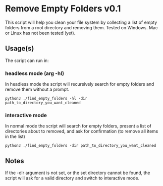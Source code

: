 # Remove Empty Folders v0.1

This script will help you clean your file system by collecting a list of empty folders from a root directory and removing them.
Tested on Windows. Mac or Linux has not been tested (yet).

## Usage(s)

The script can run in:

### headless mode (arg -hl)

In headless mode the script will recursively search for empty folders and remove them without a prompt.

``` python3 ./find_empty_folders -hl -dir path_to_directory_you_want_cleaned ```

### interactive mode

In normal mode the script will search for empty folders, present a list of directories about to removed, and ask for confirmation (to remove all items in the list)

``` python3 ./find_empty_folders -dir path_to_directory_you_want_cleaned ```

## Notes

If the -dir argument is not set, or the set directory cannot be found, the script will ask for a valid directory and switch to interactive mode.